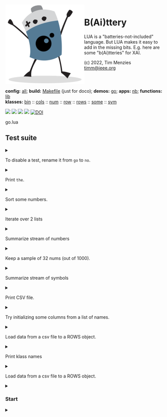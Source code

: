 <img align=left width=250   src="bat2.png">

# B(Ai)ttery
LUA is a "batteries-not-included" language.
But LUA makes it easy to add in the  missing bits.
E.g. here are some "b(Ai)tteries" for XAI.

(c) 2022, Tim Menzies<br><timm@ieee.org>
<br clear=all>

**config:** [all](all.html);
**build:** [Makefile](https://github.com/timm/shortr/blob/master/etc/src/Makefile)
(just for doco);
**demos:** [go](go.html);
**apps:** [nb](nb.html);
**functions:** [lib](lib.html)    
**klasses:** [bin](bin.html)
:: [cols](cols.html)
:: [num](num.html)
:: [row](row.html)
:: [rows](rows.html)
:: [some](some.html)
:: [sym](sym.html)

<a href=".."><img src="https://img.shields.io/badge/Language--lua-%232C2D72.svg?logo=lua&logoColor=white"></a>
<a href=".."><img src="https://img.shields.io/badge/checked--by-syntastic-red"></a>
<a href="https://github.com/timm/shortr/actions/workflows/tests.yml"><img src="https://github.com/timm/shortr/actions/workflows/tests.yml/badge.svg"></a>
<a href="https://opensource.org/licenses/BSD-2-Clause"><img  src="https://img.shields.io/badge/License-BSD%202--Clause-orange.svg"></a>
<a href="https://zenodo.org/badge/latestdoi/206205826"> <img  src="https://zenodo.org/badge/206205826.svg" alt="DOI"></a> 


go.lua
## Test suite


<details><summary></summary>

```lua
local all = require"all"
local chat,chunks,cli,csv = all.chat, all.chunks, all.cli, all.csv
local maps,on = all.maps, all.on
local settings,sort,splice, the = all.settings, all.sort, all.splice, all.the

local COLS,NUM, ROWS = require"COLS", require"NUM", require"ROWS"
local SOME, SYM, NB  = require"SOME", require"SYM", require"NB"
local ABCD           = require"ABCD"
```

</details>


To disable a test, rename it from `go` to `no`.


<details><summary></summary>

```lua
local go,no = {},{}
```

</details>


Print `the`.


<details><summary></summary>

```lua
function go.THE() chat(the); return true end
```

</details>


Sort some numbers.


<details><summary></summary>

```lua
function go.SORT() chat(sort{10,5,1,15,0}); return true end
```

</details>


Iterate over 2 lists


<details><summary></summary>

```lua
function go.MAPS() 
  chat(maps({1,2,3},{10,20,30}, 
       function(x,y) return x+y end)); return true end
```

</details>


 Summarize stream of numbers


<details><summary></summary>

```lua
function go.NUMS() 
  local n=NUM(); for i=1,1000 do n:add(i) end; chat(n)
  return true end
```

</details>


Keep a sample of 32 nums (out of 1000).


<details><summary></summary>

```lua
function go.SOME() 
  local s=SOME(32); for i=1,1000 do s:add(i) end
  chat(sort(s.kept)); return true end 
```

</details>


 Summarize stream of symbols


<details><summary></summary>

```lua
function go.SYM() 
  local s=SYM()
  for i=1,1000 do for _,c in pairs{"a","a","b"} do s:add(c) end end
  chat(sort(s.kept)); return true end 
```

</details>


Print CSV file.


<details><summary></summary>

```lua
function go.CSV() csv(the.file, chat); return true end
```

</details>


Try initializing some columns from a list of names.


<details><summary></summary>

```lua
function go.COLS() chat(COLS{"aa","Bb","Cc-"}.x); return true end
```

</details>


Load data from a csv file to a ROWS object.


<details><summary></summary>

```lua
function go.ROWS( rs) 
  rs=ROWS():fill(the.file)
  chat(rs.cols.x[1])
  chat(rs.cols.y); return true end
```

</details>


Print klass names


<details><summary></summary>

```lua
function go.KLASS() 
  local file = "../../data/diabetes.csv"
  local s=SYM()
  for _,row in pairs(ROWS():fill(file).rows) do s:add(row:klass()) end
  chat(s.kept)
  return true end
```

</details>


Load data from a csv file to a ROWS object.


<details><summary></summary>

```lua
function go.BETTERS( rs,best,m,rest) 
  rs=ROWS():fill(the.file)
  sort(rs.rows) 
  m    = (#rs.rows)^.5
  best = splice(rs.rows,1,m)  --(m^.5)) 
  rest = splice(rs.rows,1,#rs.rows - m) --#rs.rows - 30) --(m^.5)) 
  chat(rs:clone(best):mids())
  chat(rs:clone(rest):mids())
  return true end

function go.DIABETES(f,  a,n) --   i,t,a) 
  a = ABCD()
  n= NB(f or "../../data/diabetes.csv",function(got,want) a:add(got,want) end)
  for _,row in pairs(n.overall.rows) do print(row._eden._id) end
  --a:pretty( a:report() )
  return true end

function go.SOYBEAN()  
  go.DIABETES("../../data/soybean.csv") 
  return true end

function go.CHUNKS()
  print(the.file)
  chunks(the.file); return true end
-------
```

</details>


### Start


<details><summary></summary>

```lua
the = cli(the)
on(the, go)
```

</details>


